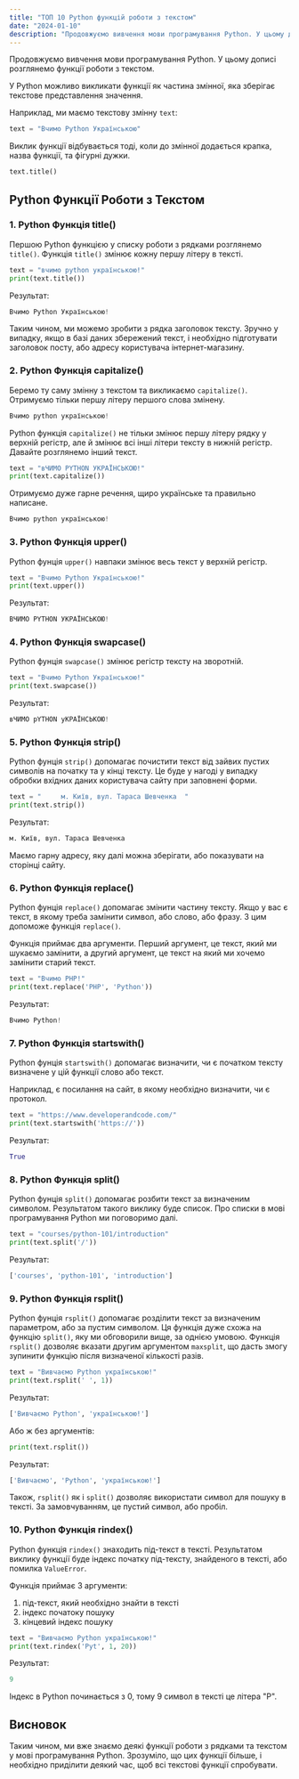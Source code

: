 ```yaml
---
title: "ТОП 10 Python функцій роботи з текстом"
date: "2024-01-10"
description: "Продовжуємо вивчення мови програмування Python. У цьому дописі розглянемо функції роботи з текстом."
---
```


Продовжуємо вивчення мови програмування Python. У цьому дописі розглянемо функції роботи з текстом.

У Python можливо викликати функції як частина змінної, яка зберігає текстове представлення значення.

Наприклад, ми маємо текстову змінну `text`:
```py
text = "Вчимо Python Українською"
```

Виклик функції відбувається тоді, коли до змінної додається крапка, назва функції, та фігурні дужки.

```py
text.title()
```

## Python Функції Роботи з Текстом

### 1. Python Функція title()
Першою Python функцією у списку роботи з рядками розглянемо `title()`. 
Функція `title()` змінює кожну першу літеру в тексті.   

```python
text = "вчимо python українською!"
print(text.title())
```

Результат:
```python
Вчимо Python Українською!
```

Таким чином, ми можемо зробити з рядка заголовок тексту. Зручно у випадку, якщо в базі даних збережений текст, і необхідно підготувати заголовок посту, або адресу користувача інтернет-магазину.

### 2. Python Функція capitalize()

Беремо ту саму змінну з текстом та викликаємо `capitalize()`. Отримуємо тільки першу літеру першого слова змінену.

```python
Вчимо python українською!
```

Python функція `capitalize()` не тільки змінює першу літеру рядку у верхній регістр, але й змінює всі інші літери тексту в нижній регістр.
Давайте розглянемо інший текст.

```python
text = "вЧИМО PYTHON УКРАЇНСЬКОЮ!"
print(text.capitalize())
```

Отримуємо дуже гарне речення, щиро українське та правильно написане.

```python
Вчимо python українською!
```

### 3. Python Функція upper()

Python фунція `upper()` навпаки змінює весь текст у верхній регістр.

```python
text = "Вчимо Python Українською!"
print(text.upper())
```

Результат:
```python
ВЧИМО PYTHON УКРАЇНСЬКОЮ!
```

### 4. Python Функція swapcase()

Python фунція `swapcase()` змінює регістр тексту на зворотній.

```python
text = "Вчимо Python Українською!"
print(text.swapcase())
```

Результат:
```python
вЧИМО pYTHON уКРАЇНСЬКОЮ!
```

### 5. Python Функція strip()

Python фунція `strip()` допомагає почистити текст від зайвих пустих символів на початку та у кінці тексту.
Це буде у нагоді у випадку обробки вхідних даних користувача сайту при заповнені форми.

```python
text = "     м. Київ, вул. Тараса Шевченка  "
print(text.strip())
```

Результат:
```python
м. Київ, вул. Тараса Шевченка
```

Маємо гарну адресу, яку далі можна зберігати, або показувати на сторінці сайту.

### 6. Python Функція replace()

Python фунція `replace()` допомагає змінити частину тексту. Якщо у вас є текст, в якому треба замінити символ, або слово, або фразу. З цим допоможе функція `replace()`.

Функція приймає два аргументи. Перший аргумент, це текст, який ми шукаємо замінити, а другий аргумент, це текст на який ми хочемо замінити старий текст.
```python
text = "Вчимо PHP!"
print(text.replace('PHP', 'Python'))
```

Результат:
```python
Вчимо Python!
```

### 7. Python Функція startswith()

Python фунція `startswith()` допомагає визначити, чи є початком тексту визначене у цій функції слово або текст.

Наприклад, є посилання на сайт, в якому необхідно визначити, чи є протокол.
```python
text = "https://www.developerandcode.com/"
print(text.startswith('https://'))
```

Результат:
```python
True
```

### 8. Python Функція split()

Python фунція `split()` допомагає розбити текст за визначеним символом. Результатом такого виклику буде список.
Про списки в мові програмування Python ми поговоримо далі.

```python
text = "courses/python-101/introduction"
print(text.split('/'))
```

Результат:
```python
['courses', 'python-101', 'introduction']
```

### 9. Python Функція rsplit()

Python фунція `rsplit()` допомагає розділити текст за визначеним параметром, або за пустим символом. Ця функція дуже схожа на функцію `split()`, яку ми обговорили вище, за однією умовою. Функція `rsplit()` дозволяє вказати другим аргументом `maxsplit`, що дасть змогу зупинити функцію після визначеної кількості разів.

```python
text = "Вивчаємо Python українською!"
print(text.rsplit(' ', 1))
```

Результат:
```python
['Вивчаємо Python', 'українською!']
```

Або ж без аргументів:
```python
print(text.rsplit())
```
Результат:
```python
['Вивчаємо', 'Python', 'українською!']
```


Також, `rsplit()` як і `split()` дозволяє використати символ для пошуку в тексті. За замовчуванням, це пустий символ, або пробіл. 

### 10. Python Функція rindex()

Python функція `rindex()` знаходить під-текст в тексті. Результатом виклику функції буде індекс початку під-тексту, знайденого в тексті, або помилка `ValueError`. 

Функція приймає 3 аргументи:
1. під-текст, який необхідно знайти в тексті
2. індекс початоку пошуку
3. кінцевий індекс пошуку

```python
text = "Вивчаємо Python українською!"
print(text.rindex('Pyt', 1, 20))
```

Результат:
```python
9
```

Індекс в Python починається з 0, тому 9 символ в тексті це літера "P".

## Висновок

Таким чином, ми вже знаємо деякі функції роботи з рядками та текстом у мові програмування Python. Зрозуміло, що цих функції більше, і необхідно приділити деякий час, щоб всі текстові функції спробувати.
